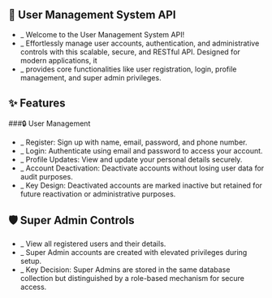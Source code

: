 ## 🚀 User Management System API
- _ Welcome to the User Management System API!
- _ Effortlessly manage user accounts, authentication, and administrative controls with this scalable, secure, and RESTful API. Designed for modern applications, it  
- _ provides core functionalities like user registration, login, profile management, and super admin privileges.

## ✨ Features
###🔒 User Management
- _ Register: Sign up with name, email, password, and phone number.
- _ Login: Authenticate using email and password to access your account.
- _ Profile Updates: View and update your personal details securely.
- _ Account Deactivation: Deactivate accounts without losing user data for audit purposes.
- _ Key Design: Deactivated accounts are marked inactive but retained for future reactivation or administrative purposes.

## 🛡️ Super Admin Controls
- _ View all registered users and their details.
- _ Super Admin accounts are created with elevated privileges during setup.
- _ Key Decision: Super Admins are stored in the same database collection but distinguished by a role-based mechanism for secure access.
